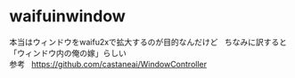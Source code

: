 # waifuinwindow
本当はウィンドウをwaifu2xで拡大するのが目的なんだけど  
ちなみに訳すると「ウィンドウ内の俺の嫁」らしい  
参考  
https://github.com/castaneai/WindowController
